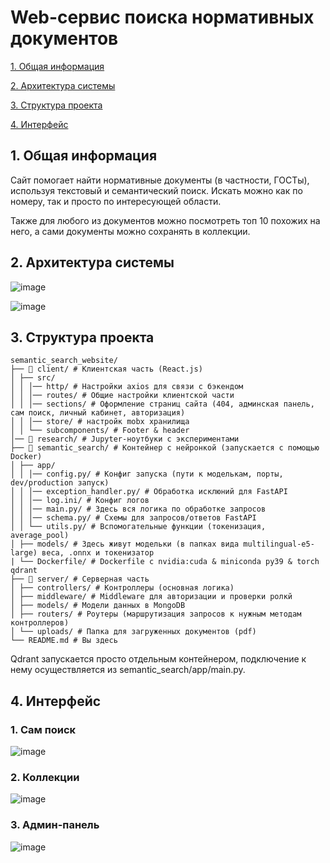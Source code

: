 # Web-сервис поиска нормативных документов

[1. Общая информация](#1-общая-информация)

[2. Архитектура системы](#2-архитектура-системы)

[3. Структура проекта](#3-структура-проекта)

[4. Интерфейс](#4-интерфейс)

## 1. Общая информация
Сайт помогает найти нормативные документы (в частности, ГОСТы), используя текстовый и семантический поиск. Искать можно как по номеру, так и просто по интересующей области.

Также для любого из документов можно посмотреть топ 10 похожих на него, а сами документы можно сохранять в коллекции.

## 2. Архитектура системы
![image](https://github.com/user-attachments/assets/138f641a-8c8e-4dea-bdc9-fbfc0fc6a58e)

![image](https://github.com/user-attachments/assets/be6b846f-a029-4d6f-b2e0-de276deb7eb7)

## 3. Структура проекта
```
semantic_search_website/
├── 📁 client/ # Клиентская часть (React.js)
│ ├── src/
│ │ │── http/ # Настройки axios для связи с бэкендом
│ │ │── routes/ # Общие настройки клиентской части
│ │ │── sections/ # Оформление страниц сайта (404, админская панель, сам поиск, личный кабинет, авторизация)
│ │ │── store/ # настройк mobx хранилища
│ │ └── subcomponents/ # Footer & header
│── 📁 research/ # Jupyter-ноутбуки с экспериментами
├── 📁 semantic_search/ # Контейнер с нейронкой (запускается с помощью Docker)
│ ├── app/
│ │ │── config.py/ # Конфиг запуска (пути к моделькам, порты, dev/production запуск)
│ │ │── exception_handler.py/ # Обработка исклюний для FastAPI
│ │ │── log.ini/ # Конфиг логов
│ │ │── main.py/ # Здесь вся логика по обработке запросов
│ │ │── schema.py/ # Схемы для запросов/ответов FastAPI
│ │ └── utils.py/ # Вспомогательные функции (токенизация, average_pool)
│ ├── models/ # Здесь живут модельки (в папках вида multilingual-e5-large) веса, .onnx и токенизатор
| └── Dockerfile/ # Dockerfile с nvidia:cuda & miniconda py39 & torch qdrant
├── 📁 server/ # Серверная часть
│ ├── controllers/ # Контроллеры (основная логика)
│ ├── middleware/ # Middleware для авторизации и проверки ролкй
│ ├── models/ # Модели данных в MongoDB
│ ├── routers/ # Роутеры (маршрутизация запросов к нужным методам контроллеров)
│ └── uploads/ # Папка для загруженных документов (pdf)
└── README.md # Вы здесь
```

Qdrant запускается просто отдельным контейнером, подключение к нему осуществляется из semantic_search/app/main.py.

## 4. Интерфейс
### 1. Сам поиск
![image](https://github.com/user-attachments/assets/065a047e-a052-4c07-9c80-f5a6dc6fe558)
### 2. Коллекции
![image](https://github.com/user-attachments/assets/b46c5ba1-0dc5-4dee-a831-19063b3effdd)
### 3. Админ-панель
![image](https://github.com/user-attachments/assets/749982ca-914f-48df-b671-7688754c8985)


